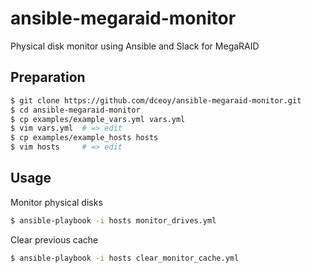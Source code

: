 ansible-megaraid-monitor
========================

Physical disk monitor using Ansible and Slack for MegaRAID

Preparation
-----------

```sh
$ git clone https://github.com/dceoy/ansible-megaraid-monitor.git
$ cd ansible-megaraid-monitor
$ cp examples/example_vars.yml vars.yml
$ vim vars.yml  # => edit
$ cp examples/example_hosts hosts
$ vim hosts     # => edit
```

Usage
-----

Monitor physical disks

```sh
$ ansible-playbook -i hosts monitor_drives.yml
```

Clear previous cache

```sh
$ ansible-playbook -i hosts clear_monitor_cache.yml
```

